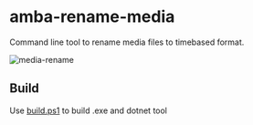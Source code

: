 # amba-rename-media

Command line tool to rename media files to timebased format.

![media-rename](https://user-images.githubusercontent.com/3954761/136654239-dd30e6b5-5f4c-4f3a-830b-35c0aeb8a051.png)


## Build

Use [build.ps1](build.ps1) to build .exe and dotnet tool
